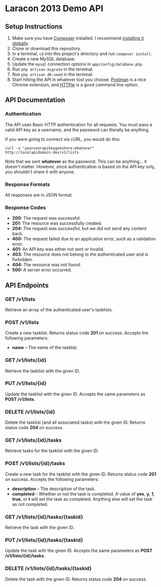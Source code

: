 # Laracon 2013 Demo API

## Setup Instructions

1. Make sure you have [Composer](http://getcomposer.org/) installed. I recommend [installing it globally](http://getcomposer.org/doc/00-intro.md#globally).
2. Clone or download this repository.
3. In a terminal, `cd` into this project's directory and run `composer install`.
4. Create a new MySQL database.
5. Update the `mysql` connection options in `app/config/database.php`.
6. Run `php artisan migrate` in the terminal.
7. Run `php artisan db:seed` in the terminal.
8. Start hitting the API in whatever tool you choose. [Postman](https://chrome.google.com/webstore/detail/postman-rest-client/fdmmgilgnpjigdojojpjoooidkmcomcm?utm_source=chrome-ntp-launcher) is a nice Chrome extension, and [HTTPie](https://github.com/jkbr/httpie) is a good command line option.

## API Documentation

### Authentication

The API uses Basic HTTP authentication for all requests. You must pass a valid API key as a username, and the password can literally be anything.

If you were going to connect via cURL, you would do this:

`curl -u "youruserapikeygoeshere:whatever" http://localapidomain.dev/v1/lists`

Note that we sent **whatever** as the password. This can be anything… it doesn't matter. However, since authentication is based on the API key only, you shouldn't share it with anyone.

### Response Formats

All responses are in JSON format.

### Response Codes

* **200:** The request was successful.
* **201:** The resource was successfully created.
* **204:** The request was successful, but we did not send any content back.
* **400:** The request failed due to an application error, such as a validation error.
* **401:** An API key was either not sent or invalid.
* **403:** The resource does not belong to the authenticated user and is forbidden.
* **404:** The resource was not found.
* **500:** A server error occurred.

## API Endpoints

### GET /v1/lists

Retrieve an array of the authenticated user's tasklists.

### POST /v1/lists

Create a new tasklist. Returns status code **201** on success. Accepts the following parameters:

* **name** &ndash; The name of the tasklist.

### GET /v1/lists/{id}

Retrieve the tasklist with the given ID.

### PUT /v1/lists/{id}

Update the tasklist with the given ID. Accepts the same parameters as **POST /v1/lists**.

### DELETE /v1/lists/{id}

Delete the tasklist (and all associated tasks) with the given ID. Returns status code **204** on success.

### GET /v1/lists/{id}/tasks

Retrieve tasks for the tasklist with the given ID.

### POST /v1/lists/{id}/tasks

Create a new task for the tasklist with the given ID. Returns status code **201** on success. Accepts the following parameters:

* **description** &ndash; The description of the task.
* **completed** &ndash; Whether or not the task is completed. A value of **yes**, **y**, **1**, **true**, or **t** will set the task as completed. Anything else will set the task as not completed.

### GET /v1/lists/{id}/tasks/{taskid}

Retrieve the task with the given ID.

### PUT /v1/lists/{id}/tasks/{taskid}

Update the task with the given ID. Accepts the same parameters as **POST /v1/lists/{id}/tasks**.

### DELETE /v1/lists/{id}/tasks/{taskid}

Delete the task with the given ID. Returns status code **204** on success.